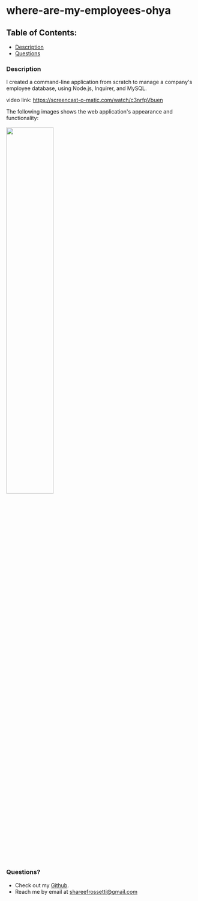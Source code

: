 # where-are-my-employees-ohya

## Table of Contents:

- [Description](#description)
- [Questions](#questions)

### Description

I created a command-line application from scratch to manage a company's employee database, using Node.js, Inquirer, and MySQL. <br>

video link: https://screencast-o-matic.com/watch/c3nrfpVbuen

The following images shows the web application's appearance and functionality:<br><br>
<img src="./assets/images/screencast.png" style="width: 50%; max-width: 50%;">

### Questions?

- Check out my [Github](https://github.com/sabrtraveler).
- Reach me by email at shareefrossetti@gmail.com
